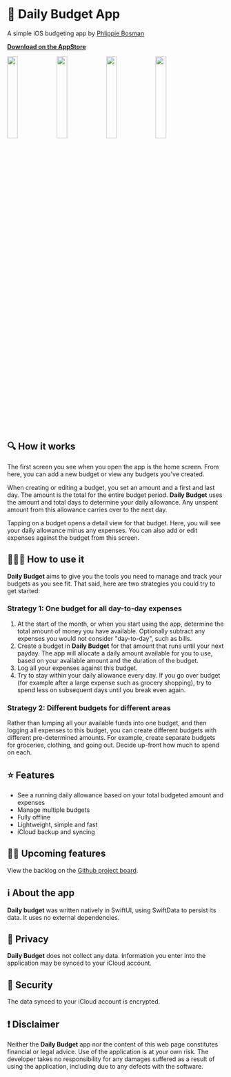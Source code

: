 # 🦜 Daily Budget App

A simple iOS budgeting app by [Phlippie Bosman](https://phlippieb.dev)

**[Download on the AppStore](https://apps.apple.com/us/app/daily-budget/id6504949539)**

<img width="22%" src="https://github.com/user-attachments/assets/85c65fe5-5e5a-4c1c-bfd3-611772d2f5b8" />
<img width="22%" src="https://github.com/user-attachments/assets/53a4565e-4d47-47cb-8ff8-66461243ba1b" />
<img width="22%" src="https://github.com/user-attachments/assets/1371a1e0-1f45-43dc-b27b-c817da9eabb9" />
<img width="22%" src="https://github.com/user-attachments/assets/551890c8-df99-4a89-baec-ab6121cb1a41" />

## 🔍 How it works

The first screen you see when you open the app is the home screen. From here, you can add a new budget or view any budgets you've created.

When creating or editing a budget, you set an amount and a first and last day. The amount is the total for the entire budget period. **Daily Budget** uses the amount and total days to determine your daily allowance. Any unspent amount from this allowance carries over to the next day.

Tapping on a budget opens a detail view for that budget. Here, you will see your daily allowance minus any expenses. You can also add or edit expenses against the budget from this screen.

## 🧘🏻‍♀️ How to use it

**Daily Budget** aims to give you the tools you need to manage and track your budgets as you see fit. That said, here are two strategies you could try to get started:

### Strategy 1: One budget for all day-to-day expenses

1. At the start of the month, or when you start using the app, determine the total amount of money you have available. Optionally subtract any expenses you would not consider "day-to-day", such as bills.
2. Create a budget in **Daily Budget** for that amount that runs until your next payday. The app will allocate a daily amount available for you to use, based on your available amount and the duration of the budget.
3. Log all your expenses against this budget.
4. Try to stay within your daily allowance every day. If you go over budget (for example after a large expense such as grocery shopping), try to spend less on subsequent days until you break even again.

### Strategy 2: Different budgets for different areas

Rather than lumping all your available funds into one budget, and then logging all expenses to this budget, you can create different budgets with different pre-determined amounts. For example, create separate budgets for groceries, clothing, and going out. Decide up-front how much to spend on each.

## ⭐ Features

- See a running daily allowance based on your total budgeted amount and expenses
- Manage multiple budgets
- Fully offline
- Lightweight, simple and fast
- iCloud backup and syncing

## 👷🏻 Upcoming features

View the backlog on the [Github project board](https://github.com/users/phlippieb/projects/5).

## ℹ️  About the app

**Daily budget** was written natively in SwiftUI, using SwiftData to persist its data. It uses no external dependencies.

## 🥸 Privacy

**Daily Budget** does not collect any data. Information you enter into the application may be synced to your iCloud account.

## 🥽 Security

The data synced to your iCloud account is encrypted.

## ❗ Disclaimer

Neither the **Daily Budget** app nor the content of this web page constitutes financial or legal advice. Use of the application is at your own risk. The developer takes no responsibility for any damages suffered as a result of using the application, including due to any defects with the software.
